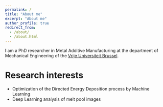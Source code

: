 ```yaml
---
permalink: /
title: "About me"
excerpt: "About me"
author_profile: true
redirect_from: 
  - /about/
  - /about.html
---
```


I am a PhD researcher in Metal Additive Manufacturing at the department of Mechanical Engineering of the [Vrije Universiteit Brussel](https://www.vub.be/en/). 

# Research interests
 - Optimization of the Directed Energy Deposition process by Machine Learning
 - Deep Learning analysis of melt pool images